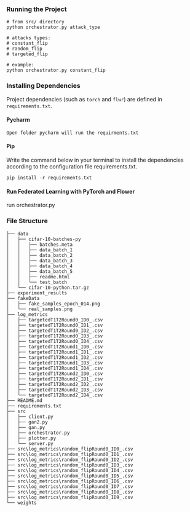 
### Running the Project
```angular2html
# from src/ directory
python orchestrator.py attack_type

# attacks types:
# constant_flip
# random_flip
# targeted_flip

# example:
python orchestrator.py constant_flip
```

### Installing Dependencies

Project dependencies (such as `torch` and `flwr`) are defined in `requirements.txt`. 
#### Pycharm

```shell
Open folder pycharm will run the requirments.txt
```

#### Pip

Write the command below in your terminal to install the dependencies according to the configuration file requirements.txt.

```shell
pip install -r requirements.txt
```

#### Run Federated Learning with PyTorch and Flower

run orchestrator.py

### File Structure

```shell
├── data
│   ├── cifar-10-batches-py
│   │   ├── batches.meta
│   │   ├── data_batch_1
│   │   ├── data_batch_2
│   │   ├── data_batch_3
│   │   ├── data_batch_4
│   │   ├── data_batch_5
│   │   ├── readme.html
│   │   └── test_batch
│   └── cifar-10-python.tar.gz
├── experiment_results
├── fakeData
│   ├── fake_samples_epoch_014.png
│   └── real_samples.png
├── log_metrics
│   ├── targetedT1T2Round0_ID0_.csv
│   ├── targetedT1T2Round0_ID1_.csv
│   ├── targetedT1T2Round0_ID2_.csv
│   ├── targetedT1T2Round0_ID3_.csv
│   ├── targetedT1T2Round0_ID4_.csv
│   ├── targetedT1T2Round1_ID0_.csv
│   ├── targetedT1T2Round1_ID1_.csv
│   ├── targetedT1T2Round1_ID2_.csv
│   ├── targetedT1T2Round1_ID3_.csv
│   ├── targetedT1T2Round1_ID4_.csv
│   ├── targetedT1T2Round2_ID0_.csv
│   ├── targetedT1T2Round2_ID1_.csv
│   ├── targetedT1T2Round2_ID2_.csv
│   ├── targetedT1T2Round2_ID3_.csv
│   └── targetedT1T2Round2_ID4_.csv
├── README.md
├── requirements.txt
├── src
│   ├── client.py
│   ├── gan2.py
│   ├── gan.py
│   ├── orchestrator.py
│   ├── plotter.py
│   └── server.py
├── src\log_metrics\random_flipRound0_ID0_.csv
├── src\log_metrics\random_flipRound0_ID1_.csv
├── src\log_metrics\random_flipRound0_ID2_.csv
├── src\log_metrics\random_flipRound0_ID3_.csv
├── src\log_metrics\random_flipRound0_ID4_.csv
├── src\log_metrics\random_flipRound0_ID5_.csv
├── src\log_metrics\random_flipRound0_ID6_.csv
├── src\log_metrics\random_flipRound0_ID7_.csv
├── src\log_metrics\random_flipRound0_ID8_.csv
├── src\log_metrics\random_flipRound0_ID9_.csv
└── weights

```

